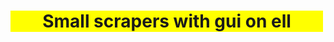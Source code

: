 <div style="background-color: yellow; width:500px; text-align: center;">
<h1>Small scrapers with gui on ell</h1></div>